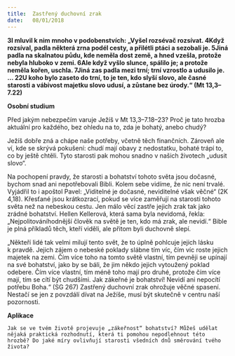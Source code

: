 ```yaml
---
title:  Zastřený duchovní zrak
date:   08/01/2018
---
```


**3I mluvil k nim mnoho v podobenstvích: „Vyšel rozsévač rozsívat. 4Když rozsíval, padla některá zrna podél cesty, a přilétli ptáci a sezobali je. 5Jiná padla na skalnatou půdu, kde neměla dost země, a hned vzešla, protože nebyla hluboko v zemi. 6Ale když vyšlo slunce, spálilo je; a protože neměla kořen, uschla. 7Jiná zas padla mezi trní; trní vzrostlo a udusilo je. … 22U koho bylo zaseto do trní, to je ten, kdo slyší slovo, ale časné starosti a vábivost majetku slovo udusí, a zůstane bez úrody.“ (Mt 13,3–7.22)** 

**Osobní studium** 

Před jakým nebezpečím varuje Ježíš v Mt 13,3–7.18–23? Proč je tato hrozba aktuální pro každého, bez ohledu na to, zda je bohatý, anebo chudý? 

Ježíš dobře zná a chápe naše potřeby, včetně těch finančních. Zároveň ale ví, kde se skrývá pokušení: chudí mají obavy z nedostatku, bohaté trápí to, co by ještě chtěli. Tyto starosti pak mohou snadno v našich životech „udusit slovo“. 

Na pochopení pravdy, že starosti a bohatství tohoto světa jsou dočasné, bychom snad ani nepotřebovali Bibli. Kolem sebe vidíme, že nic není trvalé. Vyjádřil to i apoštol Pavel: „Viditelné je dočasné, neviditelné však věčné“ (2K 4,18). Křesťané jsou krátkozrací, pokud se více zaměřují na starosti tohoto světa než na nebeskou cestu. Jen málo věcí zastře jejich zrak tak jako zrádné bohatství. Hellen Kellerová, která sama byla nevidomá, řekla: „Nejpolitováníhodnější člověk na světě je ten, kdo má zrak, ale nevidí.“ Bible je plná příkladů těch, kteří viděli, ale přitom byli duchovně slepí. 

„Někteří lidé tak velmi milují tento svět, že to úplně pohlcuje jejich lásku k pravdě. Jejich zájem o nebeské poklady slábne tím víc, čím víc roste jejich majetek na zemi. Čím více toho na tomto světě vlastní, tím pevněji se upínají na své bohatství, jako by se báli, že jim někdo jejich vytoužený poklad odebere. Čím více vlastní, tím méně toho mají pro druhé, protože čím více mají, tím se cítí být chudšími. Jak zákeřné je bohatství! Nevidí ani nepocítí potřebu Boha.“ (SG 267) Zastřený duchovní zrak ohrožuje věčné spasení. Nestačí se jen z povzdálí dívat na Ježíše, musí být skutečně v centru naší pozornosti. 

**Aplikace** 

`Jak se ve tvém životě projevuje „zákeřnost“ bohatství? Můžeš udělat nějaká praktická rozhodnutí, která ti pomohou nepodlehnout této hrozbě? Do jaké míry ovlivňují starosti všedních dnů směrování tvého života?`